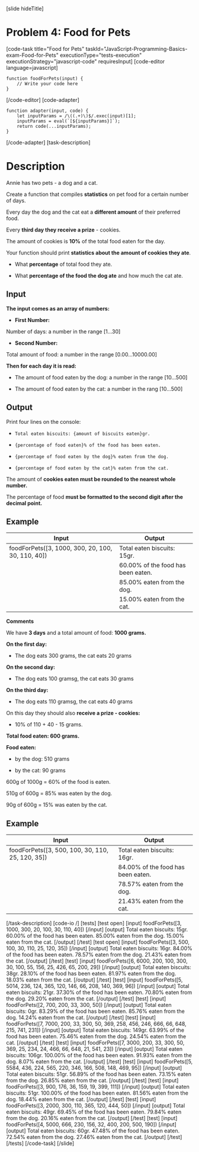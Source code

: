 
[slide hideTitle]

# Problem 4: Food for Pets

[code-task title="Food for Pets" taskId="JavaScript-Programming-Basics-exam-Food-for-Pets" executionType="tests-execution" executionStrategy="javascript-code" requiresInput]
[code-editor language=javascript]
```
function foodForPets(input) {
	// Write your code here
}
```
[/code-editor]
[code-adapter]
```
function adapter(input, code) {
    let inputParams = /\((.+)\)$/.exec(input)[1];
    inputParams = eval(`[${inputParams}]`);
    return code(...inputParams);
}
```
[/code-adapter]
[task-description]

# Description
Annie has two pets - a dog and a cat. 

Create a function that compiles **statistics** on pet food for a certain number of days. 

Every day the dog and the cat eat a **different amount** of their preferred food. 

Every **third day they receive a prize** - cookies. 

The amount of cookies is **10%** of the total food eaten for the day.

Your function should print **statistics about the amount of cookies they ate**.

- What **percentage** of total food they ate.

- What **percentage of the food the dog ate** and how much the cat ate.

## Input

**The input comes as an array of numbers:**

- **First Number:**

Number of days: a number in the range \[1…30\]

- **Second Number:**

Total amount of food: a number in the range \[0.00…10000.00\]

**Then for each day it is read:**

- The amount of food eaten by the dog: a number in the range \[10…500\]

- The amount of food eaten by the cat: a number in the rang \[10…500\]

## Output

Print four lines on the console:

- `Total eaten biscuits: {amount of biscuits eaten}gr.`

- `{percentage of food eaten}% of the food has been eaten.`

- `{percentage of food eaten by the dog}% eaten from the dog.`

- `{percentage of food eaten by the cat}% eaten from the cat.`

The amount of **cookies eaten must be rounded to the nearest whole number.**

The percentage of food **must be formatted to the second digit after the decimal point.**

## Example

| **Input** | **Output** |
| --- | --- |
|foodForPets([3, 1000, 300, 20, 100, 30, 110, 40]) | Total eaten biscuits: 15gr. |
|| 60.00% of the food has been eaten. |
|| 85.00% eaten from the dog. |
|| 15.00% eaten from the cat. |

**Comments**

We have **3 days** and a total amount of food: **1000 grams.**

**On the first day:**

- The dog eats 300 grams, the cat eats 20 grams

**On the second day:**

- The dog eats 100 gramsg, the cat eats 30 grams

**On the third day:**

- The dog eats 110 gramsg, the cat eats 40 grams

On this day they should also **receive a prize - cookies:**

- 10\% of 110 \+ 40 \- 15 grams.

**Total food eaten: 600 grams.**

**Food eaten:**

- by the dog: 510 grams

- by the cat: 90 grams

600g of 1000g = 60\% of the food is eaten.

510g of 600g = 85\% was eaten by the dog.

90g of 600g = 15\% was eaten by the cat.

## Example

| **Input** | **Output** |
| --- | --- |
|foodForPets([3, 500, 100, 30, 110, 25, 120, 35]) | Total eaten biscuits: 16gr.|
|| 84.00% of the food has been eaten. |
|| 78.57% eaten from the dog. |
|| 21.43% eaten from the cat. |

[/task-description]
[code-io /]
[tests]
[test open]
[input]
foodForPets([3, 1000, 300, 20, 100, 30, 110, 40])
[/input]
[output]
Total eaten biscuits: 15gr.
60.00% of the food has been eaten.
85.00% eaten from the dog.
15.00% eaten from the cat.
[/output]
[/test]
[test open]
[input]
foodForPets([3, 500, 100, 30, 110, 25, 120, 35])
[/input]
[output]
Total eaten biscuits: 16gr.
84.00% of the food has been eaten.
78.57% eaten from the dog.
21.43% eaten from the cat.
[/output]
[/test]
[test]
[input]
foodForPets([6, 6000, 200, 100, 300, 30, 100, 55, 156, 25, 426, 65, 200, 29])
[/input]
[output]
Total eaten biscuits: 38gr.
28.10% of the food has been eaten.
81.97% eaten from the dog.
18.03% eaten from the cat.
[/output]
[/test]
[test]
[input]
foodForPets([5, 5014, 236, 124, 365, 120, 146, 66, 208, 140, 369, 96])
[/input]
[output]
Total eaten biscuits: 21gr.
37.30% of the food has been eaten.
70.80% eaten from the dog.
29.20% eaten from the cat.
[/output]
[/test]
[test]
[input]
foodForPets([2, 700, 200, 33, 300, 50])
[/input]
[output]
Total eaten biscuits: 0gr.
83.29% of the food has been eaten.
85.76% eaten from the dog.
14.24% eaten from the cat.
[/output]
[/test]
[test]
[input]
foodForPets([7, 7000, 200, 33, 300, 50, 369, 258, 456, 246, 666, 66, 648, 215, 741, 231])
[/input]
[output]
Total eaten biscuits: 149gr.
63.99% of the food has been eaten.
75.46% eaten from the dog.
24.54% eaten from the cat.
[/output]
[/test]
[test]
[input]
foodForPets([7, 3000, 200, 33, 300, 50, 369, 25, 234, 24, 466, 66, 648, 21, 541, 23])
[/input]
[output]
Total eaten biscuits: 106gr.
100.00% of the food has been eaten.
91.93% eaten from the dog.
8.07% eaten from the cat.
[/output]
[/test]
[test]
[input]
foodForPets([5, 5584, 436, 224, 565, 220, 346, 166, 508, 148, 469, 95])
[/input]
[output]
Total eaten biscuits: 51gr.
56.89% of the food has been eaten.
73.15% eaten from the dog.
26.85% eaten from the cat.
[/output]
[/test]
[test]
[input]
foodForPets([3, 900, 176, 36, 159, 19, 399, 111])
[/input]
[output]
Total eaten biscuits: 51gr.
100.00% of the food has been eaten.
81.56% eaten from the dog.
18.44% eaten from the cat.
[/output]
[/test]
[test]
[input]
foodForPets([3, 2000, 300, 110, 365, 120, 444, 50])
[/input]
[output]
Total eaten biscuits: 49gr.
69.45% of the food has been eaten.
79.84% eaten from the dog.
20.16% eaten from the cat.
[/output]
[/test]
[test]
[input]
foodForPets([4, 5000, 666, 230, 156, 32, 400, 200, 500, 190])
[/input]
[output]
Total eaten biscuits: 60gr.
47.48% of the food has been eaten.
72.54% eaten from the dog.
27.46% eaten from the cat.
[/output]
[/test]
[/tests]
[/code-task]
[/slide]